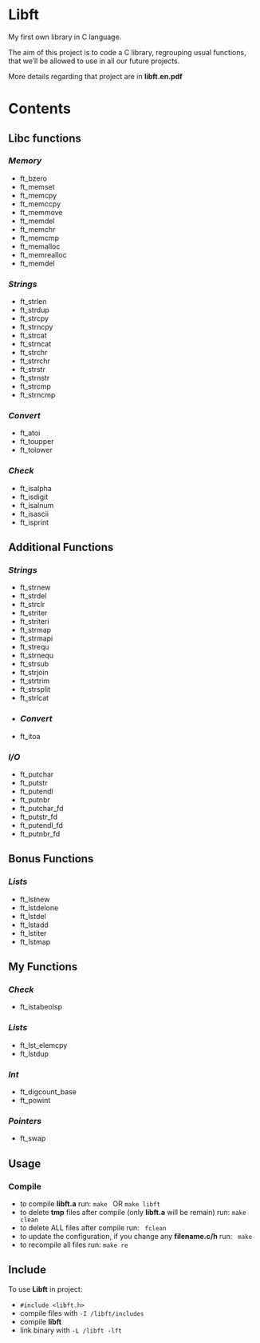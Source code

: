 
# Libft
My first own library in C language.

The aim of this project is to code a C library, regrouping usual functions, that we’ll be allowed to use in all our future projects.

More details regarding that project are in  **libft.en.pdf**

# Contents

## Libc functions
### _Memory_
- ft_bzero
- ft_memset
- ft_memcpy
- ft_memccpy
- ft_memmove
- ft_memdel
- ft_memchr
- ft_memcmp
- ft_memalloc
- ft_memrealloc
- ft_memdel
### _Strings_
- ft_strlen
- ft_strdup
- ft_strcpy 
- ft_strncpy
- ft_strcat
- ft_strncat
- ft_strchr
- ft_strrchr
- ft_strstr
- ft_strnstr
- ft_strcmp
- ft_strncmp
### _Convert_
- ft_atoi
- ft_toupper
- ft_tolower
### _Check_
- ft_isalpha
- ft_isdigit
- ft_isalnum
- ft_isascii
- ft_isprint


## Additional Functions
### _Strings_
- ft_strnew
- ft_strdel
- ft_strclr
- ft_striter
- ft_striteri
- ft_strmap
- ft_strmapi
- ft_strequ
- ft_strnequ
- ft_strsub
- ft_strjoin
- ft_strtrim
- ft_strsplit
- ft_strlcat
- ### _Convert_
- ft_itoa
### _I/O_
- ft_putchar
- ft_putstr
- ft_putendl
- ft_putnbr
- ft_putchar_fd
- ft_putstr_fd
- ft_putendl_fd
- ft_putnbr_fd

## Bonus Functions
### _Lists_
- ft_lstnew
- ft_lstdelone
- ft_lstdel
- ft_lstadd
- ft_lstiter
- ft_lstmap

## My Functions
### _Check_
- ft_istabeolsp
### _Lists_
- ft_lst_elemcpy
 - ft_lstdup
### _Int_
 - ft_digcount_base
 - ft_powint
### _Pointers_
- ft_swap

##
##

## Usage
### Compile
-  to compile **libft.a** run:
```make ``` OR ``` make libft ```
- to delete **tmp** files after compile (only **libft.a** will be remain) run: 
```make clean```
- to delete ALL files after compile run: ``` fclean``` 
- to update the configuration, if you change any **filename.c/h**  run: ``` make``` 
- to recompile all files run: ```make re``` 


## Include
To use **Libft** in project:

- ```#include <libft.h> ```
- compile files with ```-I /libft/includes```
- compile **libft**
- link binary with ``` -L /libft -lft ```
